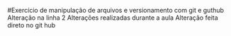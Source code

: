 #Exercício de manipulação de arquivos e versionamento com git e guthub
Alteração na linha 2
Alterações realizadas durante a aula 
Alteração feita direto no git hub

